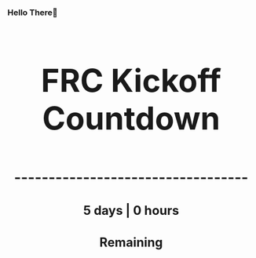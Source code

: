 ### Hello There👋

<!---START-TIMER--->
<h3 align='center' style='font-size: 64px;'>FRC Kickoff Countdown</h3>
<h3 align='center' style='font-size: 30px;'>----------------------------------</h3>
<h3 align='center' style='font-size: 25px;'>5 days | 0 hours</h3>
<h3 align='center' style='font-size: 25px;'>Remaining</h3>
<!---END-TIMER--->
